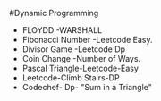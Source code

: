 #Dynamic Programming
<ul>
   <li>FLOYDD -WARSHALL </li>
  <li>Fibonacci Number -Leetcode Easy.</li>
   <li>Divisor Game -Leetcode Dp</li>
   <li>Coin Change -Number of Ways.</li>
   <li> Pascal Triangle-Leetcode-Easy</li>
   <li>Leetcode-Climb Stairs-DP</li>
   <li>Codechef- Dp- "Sum in a Triangle"</li>
</ul>
